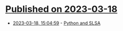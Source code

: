 # [Published on 2023-03-18](index.md)

* [2023-03-18, 15:04:59](https://lobste.rs/s/5xioqa/python_slsa) - [Python and SLSA](https://sethmlarson.dev/python-and-slsa)
